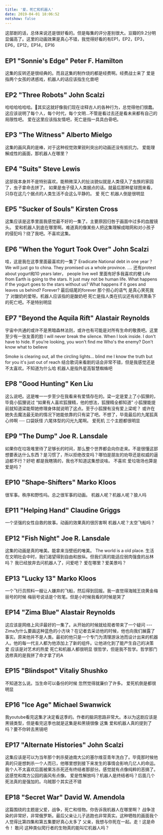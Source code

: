 ```yaml
---
title: '爱，死亡和机器人'
date: 2019-04-01 18:06:52
notshow: false
---
```


这部剧的话，总体来说还是很好看的。但是每集的评分差别很大。豆瓣的9.2分明显偏高了。这里的动画效果是真心不错，我觉得好看的有EP1，EP2，EP3，EP6，EP12，EP14，EP16

## EP1 "Sonnie's Edge" Peter F. Hamilton 
这集的反转还是很经典的。而且这集的制作烧的都是经费啊。经费战士来了
爱是指两个女孩的诱惑戏，机器人的话应该指生化兽吧
## EP2 "Three Robots" John Scalzi  
哈哈哈哈哈哈。其实这就好像我们现在诠释古人的各种行为，总觉得他们很蠢。这应该说明了每个人，每个时代，每个文明...不管是看过去还是看未来都有自己的局限性吧。
爱在这里应该指友情吧，死亡是指一具具白骨吧。
## EP3 "The Witness" Alberto Mielgo 
这集的画风真的是棒，对于这种视觉效果锐利突出的动画还没有抵抗力。
爱能理解成性的画面，那机器人在哪里？
## EP4 "Suits" Steve Lewis 
这部我本身并不是特别喜欢。能稍微深入的扯淡貌似就是人类侵入了虫族的家园了，虫子拿命去拼了。
如果是虫子侵入人类据点的话。就最后那种星球图来看，只存在这几个据点的人类生活不会这么平静的。
爱 死亡 机器人倒是很明显
## EP5 "Sucker of Souls" Kirsten Cross  
这集应该是这季里面我感觉最不好的一集了。主要原因归咎于画面中过多的血腥镜头。
爱和机器人到底在哪里啊。难道真的像某些人把这集理解成暗网和对小孩子的侵犯吗？绕了我吧。不喜欢这集。
## EP6 "When the Yogurt Took Over" John Scalzi  
哇，这是我在这季里面最喜欢的一集了
Eradicate National debt in one year？
We will just go to china. They promised us a whole province.
....
还有protest about yogurt和10 years later， people live well
里面有好多我喜欢的梗
Life from Earth is going to the stars. It just may not be human life.
What happens if the yogurt goes to the stars without us?
What happens if it goes and leaves us behind? 
Forever?
最后结尾的forever 那个担心的语气 是真心笑死我了 
对酸奶的爱呀。机器人应该指的是酸奶吧
死亡是指人类在抗议还有经济萧条下的死亡吧。不是特别明显
## EP7 "Beyond the Aquila Rift" Alastair Reynolds  
宇宙中共通的或许不是黑暗森林法则，或许也有可能是对所有生命的敬畏吧。这里至少有一张友善的脸
I will never break the silence.
When I look inside. I don't have to hide.
If you're looking, you won't find me
Who's the enemy? Don't know what to believe

Smoke is clearing out, all the circling lights... blind me
I know the truth but for you it's just out of reach
结合歌词来看剧的话会非常不错，但是我感觉还是不太喜欢。不知道为什么哈
机器人是指外星高智慧蜘蛛吧
## EP8 "Good Hunting" Ken Liu  
这么说吧。这是唯一一步至少在我看来有爱情存在的。梁一定是爱上了小狐狸的，毕竟小狐狸说过 “如果有人喜欢狐狸精，他的想法，狐狸精全都知道” 小狐狸能提前就知道梁能帮她修理身体就说明了这点。至于小狐狸有没有爱上梁呢？ 或许在她失去魔法最无助的情况下她能依靠的只有梁了吧。不想了，毕竟最后的九尾狐真心帅啊 --- 口袋妖怪 六尾体型的闪光九尾啊。
爱死机 三个主题都很明显
## EP9 "The Dump" Joe R. Lansdale  
如果你在垃圾堆里待了足够长的时间，那么整个世界都会向你走来。不是很懂这部想要表达什么东西？是习惯了，所以拒绝改变吗？哪怕是朋友的劝导还是权威的逼迫都不行？好吧 都是我瞎猜的，我也不知道这集想说啥。
不喜欢
爱垃圾场也算是爱是吗？
## EP10 "Shape-Shifters"  Marko Kloos  
很军事。秩序和野性吗。总之很军事的动画。
机器人呢？机器人呢？狼人吗
## EP11 "Helping Hand" Claudine Griggs 
一个坚强的女性自救的故事。动画的效果真的很厉害啊
机器人呢？太空飞船吗？
## EP12 "Fish Night" Joe R. Lansdale 
这集的动画是真的唯美。能拿来当壁纸的唯美。
The world is a old place. 
生活在文明社会中时，我们渴望得到自由和放纵。但我们真的能适应弱肉强食的丛林吗？
我已经放弃去问机器人了，问爱吧？ 爱在哪里？爱美景吗？
## EP13 "Lucky 13" Marko Kloos 
一个飞行员照料一艘让人嫌弃的飞船，然后得到回报。我一直觉得海贼王烧黄金梅丽号的时候 梅丽号说话是个败笔。但是小时候我看的时候是哭了
## EP14 "Zima Blue" Alastair Reynolds  
这应该是网络上风评最好的一集了。从开始的时候就给观者带来了一个疑问 --- Zima为什么要画这种蓝色的小方块？在记者去采访他的时候，他也向我们展露了事实。原来他并不是人类。最初的他只是一个专门为清理游泳池而设计出来的机器人。他的每一代主人都为他添加上了新的组件。让他进化到了能产生自己的决策
爱 应该是对艺术的热爱
死亡和机器人都很明显
很哲学，但是我不哲学。哲学那门选修真的是我拼了命才拿了的A
## EP15 "Blindspot" Vitaliy Shushko
不知道怎么说。当生命可以备份的时候 忽然觉得就廉价了许多。
爱死机倒是都很明显
## EP16 "Ice Age" Michael Swanwick 
我youtube看完这集才决定看这季的。作者的脑洞思路非常大。本以为这剧应该是黑镜类型，但是看完这季也就是这集是和黑镜很像
这集 爱和机器人真的提到了吗？要不你转去黑镜吧
## EP17 "Alternate Histories" John Scalzi  
这集应该是可以为当年那个刺杀斐迪南大公的塞尔维亚青年洗白了。毕竟那时候他真的只是想刺杀一个人而已，他哪里想到接下来发生的事情会影响几亿人的命运。
我个人不太喜欢后面被果冻杀死还有终结者那部分。感觉就有点像纯粹的恶搞了。
这感觉和南方公园的画风有点像。
爱是性解放吗？机器人是终结者吗？后面几个死法真的是强加的。乌贼那个其实还不错
## EP18 "Secret War" David W. Amendola 
这篇围绕的主题是父爱，战争，死亡和怪物。你告诉我机器人在哪里啊？ 
战争渲染的非常好，非常俄罗斯。最后父亲让儿子逃跑也非常真实。这种牺牲的画面我个人觉得比第四集和第五集要好真心太多了
父亲，我想与你死在一起。走！这是命令！
敢问 这种类似爬行者的生物真的能叫它机器人吗？